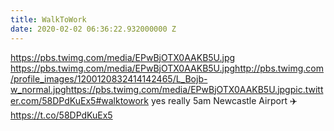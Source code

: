 ```yaml
---
title: WalkToWork
date: 2020-02-02 06:36:22.932000000 Z
---
```


 https://pbs.twimg.com/media/EPwBjOTX0AAKB5U.jpg https://pbs.twimg.com/media/EPwBjOTX0AAKB5U.jpghttp://pbs.twimg.com/profile_images/1200120832414142465/L_Bojb-w_normal.jpghttps://pbs.twimg.com/media/EPwBjOTX0AAKB5U.jpgpic.twitter.com/58DPdKuEx5#walktowork yes really 5am Newcastle Airport ✈️ https://t.co/58DPdKuEx5